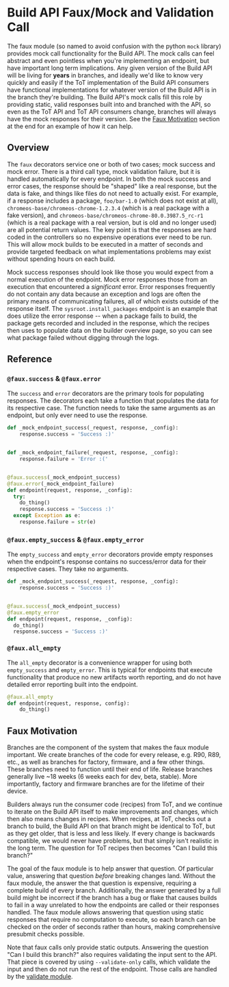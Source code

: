 # Build API Faux/Mock and Validation Call

The faux module (so named to avoid confusion with the python `mock` library)
provides mock call functionality for the Build API.
The mock calls can feel abstract and even pointless when you're implementing
an endpoint, but have important long term implications.
Any given version of the Build API will be living for **years** in branches,
and ideally we'd like to know very quickly and easily if the ToT implementation
of the Build API consumers have functional implementations for whatever version
of the Build API is in the branch they're building.
The Build API's mock calls fill this role by providing static, valid responses
built into and branched with the API, so even as the ToT API and ToT API
consumers change, branches will always have the mock responses for their
version.
See the [Faux Motivation](#faux-motivation) section at the end for an example
of how it can help.


## Overview

The `faux` decorators service one or both of two cases; mock success and
mock error.
There is a third call type, mock validation failure, but it is handled
automatically for every endpoint.
In both the mock success and error cases, the response should be "shaped"
like a real response, but the data is fake, and things like files do not
need to actually exist.
For example, if a response includes a package, `foo/bar-1.0` (which does
not exist at all), `chromeos-base/chromeos-chrome-1.2.3.4` (which is a real
package with a fake version), and
`chromeos-base/chromeos-chrome-80.0.3987.5_rc-r1` (which is a real package
with a real version, but is old and no longer used) are all potential return
values.
The key point is that the responses are hard coded in the controllers so no
expensive operations ever need to be run.
This will allow mock builds to be executed in a matter of seconds and provide
targeted feedback on what implementations problems may exist without spending
hours on each build.

Mock success responses should look like those you would expect from a normal
execution of the endpoint.
Mock error responses those from an execution that encountered a _significant_
error.
Error responses frequently do not contain any data because an exception and
logs are often the primary means of communicating failures, all of which
exists outside of the response itself.
The `sysroot.install_packages` endpoint is an example that does utilize the
error response -- when a package fails to build, the package gets recorded
and included in the response, which the recipes then uses to populate data on
the builder overview page, so you can see what package failed without digging
through the logs.


## Reference

### `@faux.success` & `@faux.error`

The `success` and `error` decorators are the primary tools for populating
responses.
The decorators each take a function that populates the data for its
respective case.
The function needs to take the same arguments as an endpoint, but only ever
need to use the response.

```python
def _mock_endpoint_success(_request, response, _config):
    response.success = 'Success :)'


def _mock_endpoint_failure(_request, response, _config):
    response.failure = 'Error :('


@faux.success(_mock_endpoint_success)
@faux.error(_mock_endpoint_failure)
def endpoint(request, response, _config):
  try:
    do_thing()
    response.success = 'Success :)'
  except Exception as e:
    response.failure = str(e)
```

### `@faux.empty_success` & `@faux.empty_error`

The `empty_success` and `empty_error` decorators provide empty responses
when the endpoint's response contains no success/error data for their
respective cases.
They take no arguments.

```python
def _mock_endpoint_success(_request, response, _config):
    response.success = 'Success :)'


@faux.success(_mock_endpoint_success)
@faux.empty_error
def endpoint(request, response, _config):
  do_thing()
  response.success = 'Success :)'
```

### `@faux.all_empty`

The `all_empty` decorator is a convenience wrapper for using both
`empty_success` and `empty_error`.
This is typical for endpoints that execute functionality that produce no
new artifacts worth reporting, and do not have detailed error reporting
built into the endpoint.

```python
@faux.all_empty
def endpoint(request, response, config):
    do_thing()
```


## Faux Motivation

Branches are the component of the system that makes the faux module important.
We create branches of the code for every release, e.g. R90, R89, etc., as well
as branches for factory, firmware, and a few other things.
These branches need to function until their end of life.
Release branches generally live ~18 weeks (6 weeks each for dev, beta, stable).
More importantly, factory and firmware branches are for the lifetime of their
device.

Builders always run the consumer code (recipes) from ToT, and we continue to
iterate on the Build API itself to make improvements and changes, which then
also means changes in recipes.
When recipes, at ToT, checks out a branch to build, the Build API on that branch
might be identical to ToT, but as they get older, that is less and less likely.
If every change is backwards compatible, we would never have problems, but
that simply isn't realistic in the long term.
The question for ToT recipes then becomes "Can I build this branch?"

The goal of the faux module is to help answer that question.
Of particular value, answering that question *before* breaking changes land.
Without the faux module, the answer the that question is expensive, requiring
a complete build of every branch.
Additionally, the answer generated by a full build might be incorrect if the
branch has a bug or flake that causes builds to fail in a way unrelated to how
the endpoints are called or their responses handled.
The faux module allows answering that question using static responses that
require no computation to execute, so each branch can be checked on the order
of seconds rather than hours, making comprehensive presubmit checks possible.

Note that faux calls only provide static outputs.
Answering the question "Can I build this branch?" also requires validating
the input sent to the API.
That piece is covered by using `--validate-only` calls, which validate the input
and then do not run the rest of the endpoint.
Those calls are handled by the [validate module](./validation.md).
